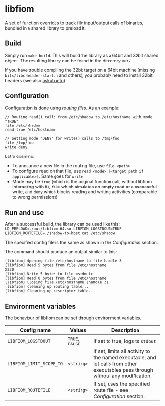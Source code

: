 # libfiom

A set of function overrides to track file input/output calls of binaries, bundled in a shared library to preload it.

## Build

Simply run `make build`. This will build the library as a 64bit and 32bit shared object. The resulting library can be found in the directory `out/`.

If you have trouble compiling the 32bit target on a 64bit machine (missing `bits/libc-header-start.h` and others), you probably need to install 32bit headers (see also [askubuntu](https://askubuntu.com/a/106092))

## Configuration

Configuration is done using *routing files*. As an example:

```
// Routing read() calls from /etc/shadow to /etc/hostname with mode "TRUE"
file /etc/shadow
read true /etc/hostname

// Setting mode "DENY" for write() calls to /tmp/foo
file /tmp/foo
write deny
```

Let's examine:

- To announce a new file in the routing file, use `file <path>`
- To configure read on that file, use `read <mode> [<target path if applicable>]`. Same goes for `write`
- Mode may be `true` (which is the original function call, without libfiom interacting with it), `fake` which simulates an empty read or a successful write, and `deny` which blocks reading and writing activities (comparable to wrong permissions)

## Run and use

After a successful build, the library can be used like this:
`LD_PRELOAD=./out/libfiom-64.so LIBFIOM_LOGSTDOUT=TRUE LIBFIOM_ROUTEFILE=./shadow-to-host cat /etc/shadow`

The specified config file is the same as shown in the *Configuration* section.

The command should produce an output similar to this:

```
[libfiom] Opening file /etc/hostname to file handle 3
[libfiom] Read 5 bytes from file /etc/hostname
X220
[libfiom] Write 5 bytes to file <stdout>
[libfiom] Read 0 bytes from file /etc/hostname
[libfiom] Closing file /etc/hostname (handle 3)
[libfiom] Cleaning up routing table...
[libfiom] Cleaning up descriptor table...
```

## Environment variables

The behaviour of libfiom can be set through environment variables.

| Config name | Values | Description |
| --- | --- | --- |
| `LIBFIOM_LOGSTDOUT` | `TRUE`, `FALSE` | If set to true, logs to `stdout` |
| `LIBFIOM_LIMIT_SCOPE_TO` | `<string>` | If set, limits all activity to the named executable, and let calls from other executables pass through without any modification. |
| `LIBFIOM_ROUTEFILE` | `<string>` | If set, uses the specified route file - see *Configuration* section. |
